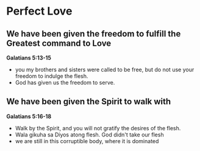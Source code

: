 # Perfect Love

## We have been given the freedom to fulfill the Greatest command to Love
**Galatians 5:13-15**
- you my brothers and sisters were called to be free, but do not use your freedom to indulge the flesh.
- God has given us the freedom to serve.

## We have been given the Spirit to walk with
**Galatians 5:16-18**
- Walk by the Spirit, and you will not gratify the desires of the flesh.
- Wala gikuha sa Diyos atong flesh. God didn't take our flesh
- we are still in this corruptible body, where it is dominated 